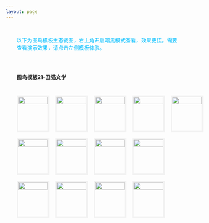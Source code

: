 ```yaml
---
layout: page
---
```

<meta name="referrer" content="never">
<!-- <demo-model url="/"></demo-model> -->

<div style="padding: 30px; color: #01BEFF">以下为图鸟模板生态截图，右上角开启暗黑模式查看，效果更佳。需要查看演示效果，请点击左侧模板体验。</div>



<div style="padding: 30px;font-weight: bold;">图鸟模板21-丑猫文学</div>

<!-- 完成，已检查 -->
<div class="waterfall">
  <!-- tabbar -->
  <div class="box">
    <img src="https://cdn.nlark.com/yuque/0/2025/jpeg/280373/1737166771831-assets/web-upload/41cdcd02-d77a-4779-a08e-4739669d6aa8.jpeg" />
  </div>
  <div class="box">
    <img src="https://cdn.nlark.com/yuque/0/2025/jpeg/280373/1737166775218-assets/web-upload/a3c4a0b2-363f-4ef7-b127-e47310a55603.jpeg" />
  </div>
  <div class="box">
    <img src="https://cdn.nlark.com/yuque/0/2025/jpeg/280373/1737166769829-assets/web-upload/f147b260-b482-4e8a-b112-6cb7d06b103d.jpeg" />
  </div>
  <div class="box">
    <img src="https://cdn.nlark.com/yuque/0/2025/jpeg/280373/1737166766775-assets/web-upload/0ebb2574-37ba-4f0b-a0bb-9a2f6c5e046b.jpeg" />
  </div>

  <div class="box">
    <img src="https://cdn.nlark.com/yuque/0/2025/jpeg/280373/1737166773846-assets/web-upload/39f7b23f-6bf0-4564-b312-ae00f05dd621.jpeg" />
  </div>
  <div class="box">
    <img src="https://cdn.nlark.com/yuque/0/2025/jpeg/280373/1737166766176-assets/web-upload/ea0de12a-6485-472a-b2de-9332badbcdaa.jpeg" />
  </div>
  <div class="box">
    <img src="https://cdn.nlark.com/yuque/0/2025/jpeg/280373/1737166763717-assets/web-upload/c47a9b47-06ed-426c-b78f-50bc2408c97b.jpeg" />
  </div>
  <div class="box">
    <img src="https://cdn.nlark.com/yuque/0/2025/jpeg/280373/1737166765500-assets/web-upload/9d79339b-7684-45a3-9c5e-6cecf85bd2a6.jpeg" />
  </div>
  <div class="box">
    <img src="https://cdn.nlark.com/yuque/0/2025/jpeg/280373/1737166766457-assets/web-upload/86838d3a-798a-4c19-928f-cf35a1647bf7.jpeg" />
  </div>
  <div class="box">
    <img src="https://cdn.nlark.com/yuque/0/2025/jpeg/280373/1737166767409-assets/web-upload/0dd56e99-14ec-469c-9c8d-69a2784db8b0.jpeg" />
  </div>
  <div class="box">
    <img src="https://cdn.nlark.com/yuque/0/2025/jpeg/280373/1737166767625-assets/web-upload/ee6b7f8e-bcac-4256-8402-4196246ba1a7.jpeg" />
  </div>
  <div class="box">
    <img src="https://cdn.nlark.com/yuque/0/2025/jpeg/280373/1737166769370-assets/web-upload/7188990f-0e95-4c95-8d80-e87b4608684d.jpeg" />
  </div>
  <div class="box">
    <img src="https://cdn.nlark.com/yuque/0/2025/jpeg/280373/1737166771336-assets/web-upload/e3b6676b-1129-4e36-abec-1aab4dde5ecc.jpeg" />
  </div>
</div>


<style scoped>


@media screen and (max-width:400px) {

}

.waterfall {
  column-count: 5; /* 设置列数 */
  column-gap: 16px; /* 设置列间距 */
  width: 100%;
  max-width: 1200px;
  margin: 0 auto;
  padding: 10px 36px 30px 30px;
}

.waterfall-pc {
  column-count: 2; /* 设置列数 */
  column-gap: 16px; /* 设置列间距 */
  width: 100%;
  max-width: 1200px;
  margin: 0 auto;
  padding: 10px 36px 30px 30px;
}

.waterfall-icon {
  column-count: 1; /* 设置列数 */
  column-gap: 16px; /* 设置列间距 */
  width: 100%;
  max-width: 1200px;
  margin: 0 auto;
  padding: 10px 36px 30px 30px;
}

.box {
  min-height: 100px;
  /* background-color: #f0f0f0; */
  margin: 0 0 16px; /* 设置项间距 */
  box-sizing: border-box;
  break-inside: avoid; /* 防止元素在列中被拆分 */
  border: 4px solid #AAAAAA20;
	/* border-radius: 10px; */
  -webkit-transition: 0.2s;
		transition: 0.2s;
}
	.box:hover {
	  border: 4px solid #01BEFF;
    /* border-radius: 10px; */
	}

.box img {
    width: 100%;
    height: auto;
    display: block;
    /* border-radius: 10px; */
    overflow: hide
}
</style>

